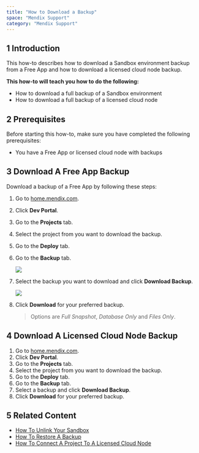 ```yaml
---
title: "How to Download a Backup"
space: "Mendix Support"
category: "Mendix Support"
---
```


## 1 Introduction
This how-to describes how to download a Sandbox environment backup from a Free App and how to download a licensed cloud node backup.

**This how-to will teach you how to do the following:**

*   How to download a full backup of a Sandbox environment
*   How to download a full backup of a licensed cloud node

## 2 Prerequisites

Before starting this how-to, make sure you have completed the following prerequisites:

*   You have a Free App or licensed cloud node with backups

## 3 Download A Free App Backup
Download a backup of a Free App by following these steps:

1.  Go to [home.mendix.com](http://home.mendix.com).
2.  Click **Dev Portal**.
3.  Go to the **Projects** tab.
4.  Select the project from you want to download the backup.
5.  Go to the **Deploy** tab.
6.  Go to the **Backup** tab.

    ![](attachments/20643883/21168147.png)
7.  Select the backup you want to download and click **Download Backup**.

    ![](attachments/20643883/21168148.png)

8.  Click **Download** for your preferred backup.

    > Options are *Full Snapshot*, *Database Only* and *Files Only*.


## 4 Download A Licensed Cloud Node Backup

1.  Go to [home.mendix.com](http://home.mendix.com).
2.  Click **Dev Portal**.
3.  Go to the **Projects** tab.
4.  Select the project from you want to download the backup.
5.  Go to the **Deploy** tab.
6.  Go to the **Backup** tab.
7.  Select a backup and click **Download Backup**.
8.  Click **Download** for your preferred backup.


## 5 Related Content
*   [How To Unlink Your Sandbox](how-to-unlink-your-sandbox)
*   [How To Restore A Backup](how-to-restore-a-backup)
*   [How To Connect A Project To A Licensed Cloud Node](how-to-connect-a-project-to-a-licensed-node)
